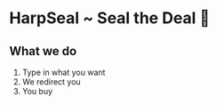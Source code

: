 # HarpSeal ~ Seal the Deal 🦭

## What we do  
1) Type in what you want
2) We redirect you
3) You buy
